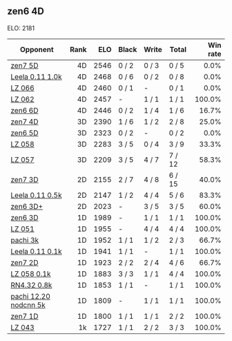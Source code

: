 ## zen6 4D ##

ELO: 2181

Opponent | Rank | ELO | Black | Write | Total | Win rate
---------|-----:|----:|-------|-------|-------|-------:
[zen7 5D](zen7%205D.md) | 4D | 2546 | 0 / 2 | 0 / 3 | 0 / 5 | 0.0%
[Leela 0.11 1.0k](Leela%200.11%201.0k.md) | 4D | 2468 | 0 / 6 | 0 / 2 | 0 / 8 | 0.0%
[LZ 066](LZ%20066.md) | 4D | 2460 | 0 / 1 | - | 0 / 1 | 0.0%
[LZ 062](LZ%20062.md) | 4D | 2457 | - | 1 / 1 | 1 / 1 | 100.0%
[zen6 6D](zen6%206D.md) | 4D | 2446 | 0 / 2 | 1 / 4 | 1 / 6 | 16.7%
[zen7 4D](zen7%204D.md) | 3D | 2390 | 1 / 6 | 1 / 2 | 2 / 8 | 25.0%
[zen6 5D](zen6%205D.md) | 3D | 2323 | 0 / 2 | - | 0 / 2 | 0.0%
[LZ 058](LZ%20058.md) | 3D | 2283 | 3 / 5 | 0 / 4 | 3 / 9 | 33.3%
[LZ 057](LZ%20057.md) | 3D | 2209 | 3 / 5 | 4 / 7 | 7 / 12 | 58.3%
[zen7 3D](zen7%203D.md) | 2D | 2155 | 2 / 7 | 4 / 8 | 6 / 15 | 40.0%
[Leela 0.11 0.5k](Leela%200.11%200.5k.md) | 2D | 2147 | 1 / 2 | 4 / 4 | 5 / 6 | 83.3%
[zen6 3D+](zen6%203D+.md) | 2D | 2023 | - | 3 / 5 | 3 / 5 | 60.0%
[zen6 3D](zen6%203D.md) | 1D | 1989 | - | 1 / 1 | 1 / 1 | 100.0%
[LZ 051](LZ%20051.md) | 1D | 1955 | - | 4 / 4 | 4 / 4 | 100.0%
[pachi 3k](pachi%203k.md) | 1D | 1952 | 1 / 1 | 1 / 2 | 2 / 3 | 66.7%
[Leela 0.11 0.1k](Leela%200.11%200.1k.md) | 1D | 1941 | 1 / 1 | - | 1 / 1 | 100.0%
[zen7 2D](zen7%202D.md) | 1D | 1923 | 2 / 2 | 2 / 4 | 4 / 6 | 66.7%
[LZ 058 0.1k](LZ%20058%200.1k.md) | 1D | 1883 | 3 / 3 | 1 / 1 | 4 / 4 | 100.0%
[RN4.32 0.8k](RN4.32%200.8k.md) | 1D | 1853 | 1 / 1 | - | 1 / 1 | 100.0%
[pachi 12.20 nodcnn 5k](pachi%2012.20%20nodcnn%205k.md) | 1D | 1809 | - | 1 / 1 | 1 / 1 | 100.0%
[zen7 1D](zen7%201D.md) | 1D | 1800 | 1 / 1 | 1 / 1 | 2 / 2 | 100.0%
[LZ 043](LZ%20043.md) | 1k | 1727 | 1 / 1 | 2 / 2 | 3 / 3 | 100.0%
